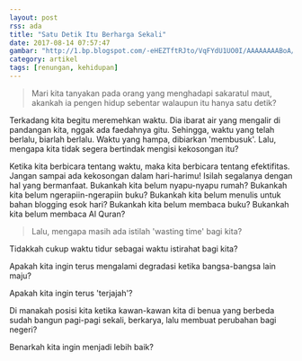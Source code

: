 ```yaml
---
layout: post
rss: ada
title: "Satu Detik Itu Berharga Sekali"
date: 2017-08-14 07:57:47
gambar: "http://1.bp.blogspot.com/-eHEZTftRJto/VqFYdU1UO0I/AAAAAAAABoA/sdWOKGTFckc/s1600/hope.jpg"
category: artikel
tags: [renungan, kehidupan]
---
```


> Mari kita tanyakan pada orang yang menghadapi sakaratul maut, akankah ia pengen hidup sebentar walaupun itu hanya satu detik?

Terkadang kita begitu meremehkan waktu. Dia ibarat air yang mengalir di pandangan kita, nggak ada faedahnya gitu. Sehingga, waktu yang telah berlalu, biarlah berlalu. Waktu yang hampa, dibiarkan 'membusuk'. Lalu, mengapa kita tidak segera bertindak mengisi kekosongan itu?

Ketika kita berbicara tentang waktu, maka kita berbicara tentang efektifitas. Jangan sampai ada kekosongan dalam hari-harimu! Isilah segalanya dengan hal yang bermanfaat. Bukankah kita belum nyapu-nyapu rumah? Bukankah kita belum ngerapiin-ngerapiin buku? Bukankah kita belum menulis untuk bahan blogging esok hari? Bukankah kita belum membaca buku? Bukankah kita belum membaca Al Quran?

> Lalu, mengapa masih ada istilah 'wasting time' bagi kita?

Tidakkah cukup waktu tidur sebagai waktu istirahat bagi kita?

Apakah kita ingin terus mengalami degradasi ketika bangsa-bangsa lain maju?

Apakah kita ingin terus 'terjajah'?

Di manakah posisi kita ketika kawan-kawan kita di benua yang berbeda sudah bangun pagi-pagi sekali, berkarya, lalu membuat perubahan bagi negeri?

Benarkah kita ingin menjadi lebih baik?